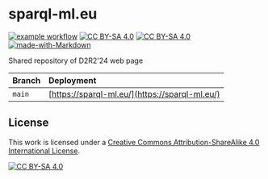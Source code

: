# sparql-ml.eu

[![example workflow][build-shield]][github-actions] [![CC BY-SA 4.0][cc-by-sa-shield]][cc-by-sa] [![CC BY-SA 4.0][mkdocs-shield]][mkdocs] [![made-with-Markdown][markdown-shield]](http://commonmark.org)

Shared repository of D2R2'24 web page

| Branch       | Deployment |
| :---         | :--- |
| `main`       | [https://sparql-ml.eu/](https://sparql-ml.eu/) |

## License

This work is licensed under a [Creative Commons Attribution-ShareAlike 4.0 International License][cc-by-sa].

[![CC BY-SA 4.0][cc-by-sa-image]][cc-by-sa]

[github-actions]: https://github.com/SPARQL-ML/sparql-ml.eu/actions
[build-shield]: https://github.com/SPARQL-ML/sparql-ml.eu/actions/workflows/test.yml/badge.svg
[cc-by-sa]: http://creativecommons.org/licenses/by-sa/4.0/
[cc-by-sa-image]: https://licensebuttons.net/l/by-sa/4.0/88x31.png
[cc-by-sa-shield]: https://img.shields.io/badge/License-CC%20BY--SA%204.0-lightgrey.svg
[mkdocs-shield]: https://img.shields.io/badge/Made%20with-mkdocs-brightgreen
[mkdocs]: https://www.mkdocs.org/
[markdown-shield]: https://img.shields.io/badge/Made%20with-Markdown-1f425f.svg

